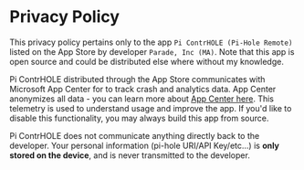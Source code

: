 # Privacy Policy

This privacy policy pertains only to the app `Pi ContrHOLE (Pi-Hole Remote)` listed on the App Store by developer `Parade, Inc (MA)`. Note that this app is open source and could be distributed else where without my knowledge.

Pi ContrHOLE distributed through the App Store communicates with Microsoft App Center for to track crash and analytics data.  App Center anonymizes all data - you can learn more about [App Center here](https://appcenter.ms/).  This telemetry is used to understand usage and improve the app.  If you'd like to disable this functionality, you may always build this app from source.

Pi ContrHOLE does not communicate anything directly back to the developer.  Your personal information (pi-hole URI/API Key/etc...) is **only stored on the device**, and is never transmitted to the developer.  
